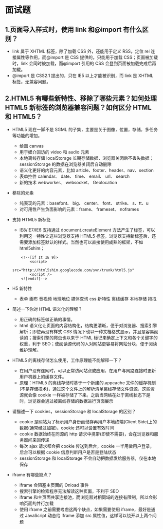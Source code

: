 # 面试题

## 1.页面导入样式时，使用 link 和@import 有什么区别？

-   link 属于 XHTML 标签，除了加载 CSS 外，还能用于定义 RSS，定位 rel 连接属性等作用，而@import 是 CSS 提供的，只能用于加载 CSS；页面被加载时，link 会同时被加载，而@import 引用的 CSS 会登到页面被加载完成后再加载。
-   @import 是 CSS2.1 提出的，只在 IE5 以上才能被识别，而 link 是 XHTML 标签，无兼容问题。

## 2.HTML5 有哪些新特性、移除了哪些元素？如何处理 HTML5 新标签的浏览器兼容问题？如何区分 HTML 和 HTML5？

-   HTML5 现在一脚不是 SGML 的子集，主要是关于图像，位置，存储，多任务等功能的增加。

    -   绘画 canvas
    -   用于媒介回访的 video 和 audio 元素
    -   本地离线存储 localStorage 长期存储数据，浏览器关闭后不丢失数据；sessionStorage 的数据在浏览器关闭后自动删除
    -   语义化更好的内容元素，比如 article、footer、header、nav、section
    -   表单控件 calendar、 date、 time、 email、 url、 search
    -   新的技术 webworker、 websocket、 Geolocation

-   移除的元素
    -   纯表现的元素：basefont、 big、 center、 font、 strike、 s、tt、u
    -   对可用性产生负面影响的元素：frame、 frameset、 noframes
-   支持 HTML5 新标签
    -   IE8/IE7/IE6 支持通过 document.createElement 方法产生了标签，可以利用这一特性让这些浏览器支持 HTML5 标签，浏览器支持新标签后，还需要添加标签默认的样式。当然也可以直接使用成熟的框架，不如 html5shim；
    ```
        <!--[if It IE 9]>
            <script>
                src="http://html5shim.googlecode.com/svn/trunk/html5.js"
            <script />
        <![endif]-->
    ```
-   H5 新特性

    -   表单 画布 音视频 地理地位 媒体查询 css 新特性 离线缓存 本地存储 拖拽

-   简述一下你对 HTML 语义化的理解？

    -   用正确的标签做正确的事情。
    -   html 语义化让页面的内容结构化，结构更清晰，便于对浏览器、搜索引擎解析；即使再没有样式 CSS 情况下也以一种文档格式显示，并且是容易阅读的；搜索引擎的爬虫也以来于 HTML 标记来确定上下文和各个关键字的权重，利于 SEO；使阅读源代码的人对网站更容易将网站分块，便于阅读维护理解。

-   HTML5 的离线存储怎么使用，工作原理能不能解释一下？

    -   在用户没有连网时，可以正常访问站点或应用，在用户与网路连接时更新用户机器上的缓存文件。
    -   原理：HTML5 的离线存储时基于一个新建的.appcache 文件的缓存机制(不是存储技术)，通过这个文件上的解析清单离线存储文件资源，这些资源就会像 cookie 一样被存储了下来。之后当网络在处于离线状态下是时，浏览器会通过被离线存储的数据进行页面展示

-   请描述一下 cookies，sessionStorage 和 localStorage 的区别？

    -   cookie 是网站为了标示用户身份而储存再用户本地终端(Client Side)上的数据(通常经过加密)，cookie 还可以设置有效时间
    -   cookie 数据始终在同源的 http 请求中携带(即使不需要)，会在浏览器和服务器间来回传递
    -   每次 ajax 请求都会把 cookie 传送到后台，cookie 一半用做用户登录，后台可以根据 cookie 信息判断用户是否是登陆状态
    -   sessionStorage 和 localStorage 不会自动把数据发给服务器，仅在本地保存

-   iframe 有哪些缺点？

    -   iframe 会阻塞主页面的 Onload 事件
    -   搜索引擎的检索程序无法解读这种页面，不利于 SEO
    -   iframe 和主页面共享连接池，而浏览器对相同域的连接有限制，所以会影响页面的并行加载
    -   使用 iframe 之前需要考虑这两个缺点，如果需要使用 iframe，最好是通过 JavaScript 动态给 iframe 添加 src 属性值，这样可以绕开以上两个问题
